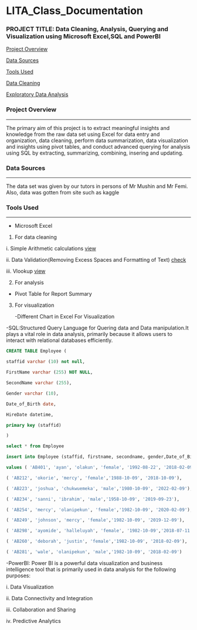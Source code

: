# LITA_Class_Documentation

### PROJECT TITLE: Data Cleaning, Analysis, Querying and Visualization using Microsoft Excel,SQL and PowerBI

[Project Overview](#project-overview)

[Data Sources](#data-sources)

[Tools Used](#tools-used)

[Data Cleaning](#data-cleaning)

[Exploratory Data Analysis](#exploratory-data-analysis)

### Project Overview
---
The primary aim of this project is to extract meaningful insights and knowledge from the raw data set using Excel for data entry and organization, data cleaning, perform data summarization, data visualization and insights using pivot tables, and conduct advanced querying for analysis using SQL by extracting, summarizing, combining, insering and updating.

### Data Sources
---
The data set was given by our tutors in persons of Mr Mushin and Mr Femi. Also, data was gotten from site such as kaggle

### Tools Used
---
- Microsoft Excel
  
1. For data cleaning
   
  i. Simple Arithmetic calculations [view](https://docs.google.com/spreadsheets/d/1dfztYuF8bpYCgHDVIgtoTa1yXnY-c14D/edit?gid=849939821#gid=849939821)

 ii. Data Validation(Removing Excess Spaces and Formatting of Text) [check](https://docs.google.com/spreadsheets/d/1vDIJYzXy4EPV8nN9usfVoX8brf01SOYZ/edit?gid=268669386#gid=268669386)
 
iii. Vlookup [view](https://docs.google.com/spreadsheets/d/13k_nWP8FeQZcpaEZffDgc16rO0sSgf1J/edit?gid=2120189425#gid=2120189425)

2. For analysis
   
 - Pivot Table for Report Summary
   
3. For visualization
   
   -Different Chart in Excel For Visualization
   
-SQL:Structured Query Language for Quering data and Data manipulation.It plays a vital role in data analysis, primarily because it allows users to interact with relational databases efficiently. 
```SQL
CREATE TABLE Employee (

staffid varchar (10) not null,

FirstName varchar (255) NOT NULL,

SecondName varchar (255),

Gender varchar (10),

Date_of_Birth date,

HireDate datetime,

primary key (staffid)

)

select * from Employee

insert into Employee (staffid, firstname, secondname, gender,Date_of_Birth, hiredate)

values ( 'AB401', 'ayan', 'olakun', 'female', '1992-08-22', '2018-02-09'),

( 'AB212', 'okorie', 'mercy', 'female','1988-10-09', '2018-10-09'),

( 'AB223', 'joshua', 'chukwuemeka', 'male','1980-10-09', '2022-02-09'),

( 'AB234', 'sanni', 'ibrahim', 'male','1958-10-09', '2019-09-23'),

( 'AB254', 'mercy', 'olanipekun', 'female','1982-10-09', '2020-02-09'),

( 'AB249', 'johnson', 'mercy', 'female','1982-10-09', '2019-12-09'),

( 'AB298', 'ayomide', 'halleluyah', 'female', '1982-10-09','2018-07-11'),

( 'AB260', 'deborah', 'justin', 'female','1982-10-09', '2018-02-09'),

( 'AB281', 'wale', 'olanipekun', 'male','1982-10-09', '2018-02-09')
```

-PowerBI: Power BI is a powerful data visualization and business intelligence tool that is primarily used in data analysis for the following purposes:

i. Data Visualization

ii. Data Connectivity and Integration

iii. Collaboration and Sharing

iv. Predictive Analytics

